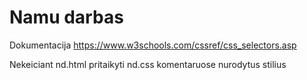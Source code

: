# Namu darbas

Dokumentacija https://www.w3schools.com/cssref/css_selectors.asp

Nekeiciant nd.html pritaikyti nd.css komentaruose nurodytus stilius